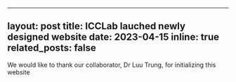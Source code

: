 
---
layout: post
title: ICCLab lauched newly designed website
date: 2023-04-15 
inline: true
related_posts: false
---

We would like to thank our collaborator, Dr Luu Trung, for initializing this website
